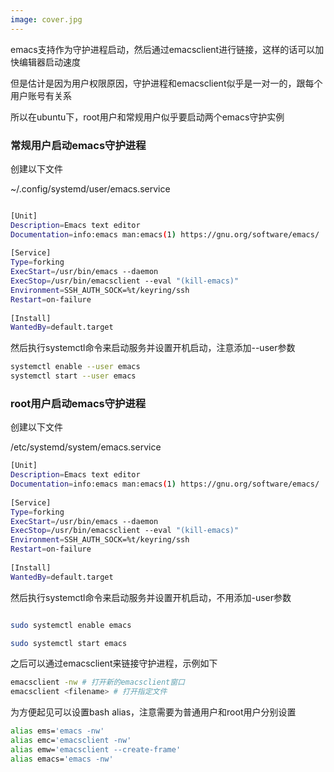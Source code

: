 ```yaml
---
image: cover.jpg
---
```


emacs支持作为守护进程启动，然后通过emacsclient进行链接，这样的话可以加快编辑器启动速度

但是估计是因为用户权限原因，守护进程和emacsclient似乎是一对一的，跟每个用户账号有关系

所以在ubuntu下，root用户和常规用户似乎要启动两个emacs守护实例


### 常规用户启动emacs守护进程

创建以下文件

~/.config/systemd/user/emacs.service

```bash

[Unit] 
Description=Emacs text editor 
Documentation=info:emacs man:emacs(1) https://gnu.org/software/emacs/ 
 
[Service] 
Type=forking 
ExecStart=/usr/bin/emacs --daemon 
ExecStop=/usr/bin/emacsclient --eval "(kill-emacs)" 
Environment=SSH_AUTH_SOCK=%t/keyring/ssh 
Restart=on-failure 
 
[Install] 
WantedBy=default.target

```

然后执行systemctl命令来启动服务并设置开机启动，注意添加--user参数

```bash
systemctl enable --user emacs
systemctl start --user emacs
```

### root用户启动emacs守护进程

创建以下文件

/etc/systemd/system/emacs.service

```bash
[Unit] 
Description=Emacs text editor 
Documentation=info:emacs man:emacs(1) https://gnu.org/software/emacs/ 
 
[Service] 
Type=forking 
ExecStart=/usr/bin/emacs --daemon 
ExecStop=/usr/bin/emacsclient --eval "(kill-emacs)" 
Environment=SSH_AUTH_SOCK=%t/keyring/ssh 
Restart=on-failure 
 
[Install] 
WantedBy=default.target

```

然后执行systemctl命令来启动服务并设置开机启动，不用添加-user参数

```bash

sudo systemctl enable emacs

sudo systemctl start emacs

```

之后可以通过emacsclient来链接守护进程，示例如下

```bash
emacsclient -nw # 打开新的emacsclient窗口
emacsclient <filename> # 打开指定文件
```

为方便起见可以设置bash alias，注意需要为普通用户和root用户分别设置

```bash
alias ems='emacs -nw'
alias emc='emacsclient -nw'
alias emw='emacsclient --create-frame'
alias emacs='emacs -nw'
```
